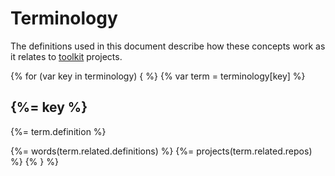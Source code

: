 # Terminology

The definitions used in this document describe how these concepts work as it relates to [toolkit](https://github.com/toolkit) projects.

{% for (var key in terminology) { %}
{% var term = terminology[key] %}
## {%= key %}

{%= term.definition %}

{%= words(term.related.definitions) %}
{%= projects(term.related.repos) %}
{% } %}
